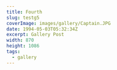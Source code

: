 ```yaml
---
title: Fourth
slug: testg5
coverImage: images/gallery/Captain.JPG
date: 1994-05-03T05:32:34Z
excerpt: Gallery Post
width: 870
height: 1086
tags:
  - gallery
---
```

